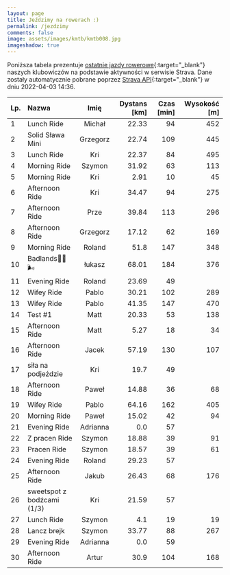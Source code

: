 ```yaml
---
layout: page
title: Jeździmy na rowerach :)
permalink: /jezdzimy
comments: false
image: assets/images/kmtb/kmtb008.jpg
imageshadow: true
---
```


Poniższa tabela prezentuje [ostatnie jazdy rowerowe](https://www.strava.com/clubs/336381){:target="_blank"} naszych klubowiczów na podstawie aktywności w serwisie Strava. Dane zostały automatycznie pobrane poprzez [Strava API](https://developers.strava.com/docs/reference/#api-Clubs-getClubActivitiesById){:target="_blank"} w dniu 2022-04-03 14:36.

Lp. | Nazwa | Imię | Dystans [km] | Czas [min] | Wysokość [m]
:--- | :--- | :---: | ---: | ---: | ---:
1|Lunch Ride|Michał|22.33|94|452
2|Solid Sława Mini|Grzegorz|22.74|109|445
3|Lunch Ride|Kri|22.37|84|495
4|Morning Ride|Szymon|31.92|63|113
5|Morning Ride|Kri|2.91|10|45
6|Afternoon Ride|Kri|34.47|94|275
7|Afternoon Ride|Prze|39.84|113|296
8|Afternoon Ride|Grzegorz|17.12|62|169
9|Morning Ride|Roland|51.8|147|348
10|Badlands💪🤠🌬|łukasz|68.01|184|376
11|Evening Ride|Roland|23.69|49|
12|Wifey Ride|Pablo|30.21|102|289
13|Wifey Ride|Pablo|41.35|147|470
14|Test #1|Matt|20.33|53|138
15|Afternoon Ride|Matt|5.27|18|34
16|Afternoon Ride|Jacek|57.19|130|107
17|siła na podjeździe|Kri|19.7|49|
18|Afternoon Ride|Paweł|14.88|36|68
19|Wifey Ride|Pablo|64.16|162|405
20|Morning Ride|Paweł|15.02|42|94
21|Evening Ride|Adrianna|0.0|57|
22|Z pracen Ride|Szymon|18.88|39|91
23|Pracen Ride|Szymon|18.57|39|61
24|Evening Ride|Roland|29.23|57|
25|Afternoon Ride|Jakub|26.43|68|176
26|sweetspot z bodźcami (1/3)|Kri|21.59|57|
27|Lunch Ride|Szymon|4.1|19|19
28|Lancz brejk |Szymon|33.77|88|267
29|Evening Ride|Adrianna|0.0|59|
30|Afternoon Ride|Artur|30.9|104|168
